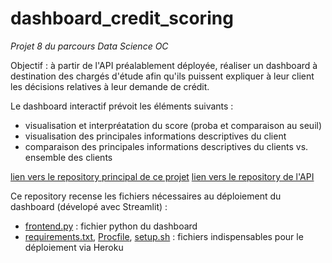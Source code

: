 # dashboard_credit_scoring
*Projet 8 du parcours Data Science OC*

Objectif : à partir de l'API préalablement déployée, réaliser un dashboard à destination des chargés d'étude afin qu'ils puissent expliquer à leur client les décisions relatives à leur demande de crédit.

Le dashboard interactif prévoit les éléments suivants :
- visualisation et interpréatation du score (proba et comparaison au seuil)
- visualisation des principales informations descriptives du client
- comparaison des principales informations descriptives du clients vs. ensemble des clients

[lien vers le repository principal de ce projet](https://github.com/estellec18/modele_de_scoring)
[lien vers le repository de l'API](https://github.com/estellec18/app_credit_scoring)

Ce repository recense les fichiers nécessaires au déploiement du dashboard (dévelopé avec Streamlit) :
- [frontend.py](frontend.py) : fichier python du dashboard
- [requirements.txt](requirements.txt), [Procfile](Procfile), [setup.sh](setup.sh) : fichiers indispensables pour le déploiement via Heroku